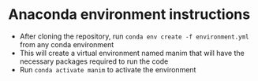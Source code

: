 # Anaconda environment instructions

- After cloning the repository, run `conda env create -f environment.yml` from any conda environment
- This will create a virtual environment named manim that will have the necessary packages required to run the code
- Run `conda activate manim` to activate the environment